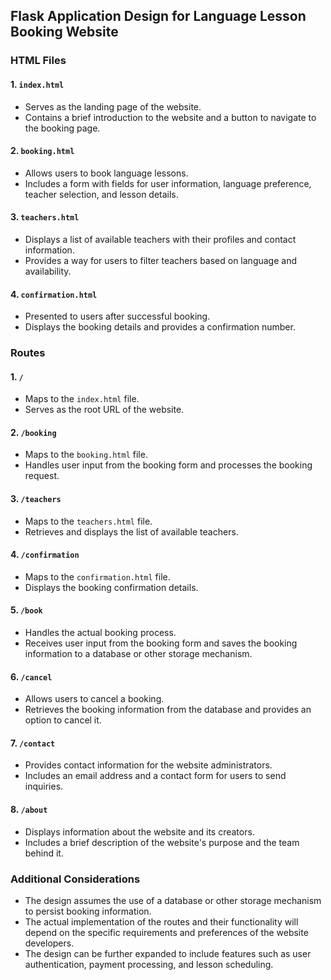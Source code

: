  ## Flask Application Design for Language Lesson Booking Website

### HTML Files

#### 1. `index.html`
- Serves as the landing page of the website.
- Contains a brief introduction to the website and a button to navigate to the booking page.

#### 2. `booking.html`
- Allows users to book language lessons.
- Includes a form with fields for user information, language preference, teacher selection, and lesson details.

#### 3. `teachers.html`
- Displays a list of available teachers with their profiles and contact information.
- Provides a way for users to filter teachers based on language and availability.

#### 4. `confirmation.html`
- Presented to users after successful booking.
- Displays the booking details and provides a confirmation number.

### Routes

#### 1. `/`
- Maps to the `index.html` file.
- Serves as the root URL of the website.

#### 2. `/booking`
- Maps to the `booking.html` file.
- Handles user input from the booking form and processes the booking request.

#### 3. `/teachers`
- Maps to the `teachers.html` file.
- Retrieves and displays the list of available teachers.

#### 4. `/confirmation`
- Maps to the `confirmation.html` file.
- Displays the booking confirmation details.

#### 5. `/book`
- Handles the actual booking process.
- Receives user input from the booking form and saves the booking information to a database or other storage mechanism.

#### 6. `/cancel`
- Allows users to cancel a booking.
- Retrieves the booking information from the database and provides an option to cancel it.

#### 7. `/contact`
- Provides contact information for the website administrators.
- Includes an email address and a contact form for users to send inquiries.

#### 8. `/about`
- Displays information about the website and its creators.
- Includes a brief description of the website's purpose and the team behind it.

### Additional Considerations

- The design assumes the use of a database or other storage mechanism to persist booking information.
- The actual implementation of the routes and their functionality will depend on the specific requirements and preferences of the website developers.
- The design can be further expanded to include features such as user authentication, payment processing, and lesson scheduling.